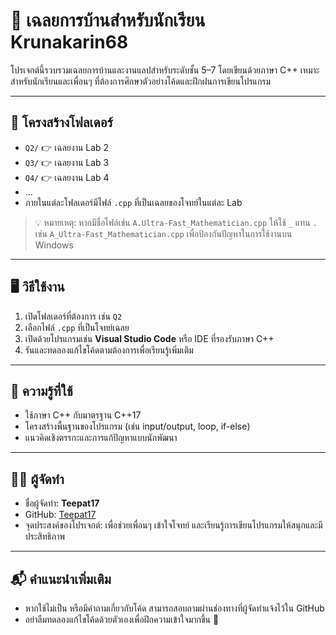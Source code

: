 # 💼 เฉลยการบ้านสำหรับนักเรียน Krunakarin68

โปรเจกต์นี้รวบรวมเฉลยการบ้านและงานแลปสำหรับระดับชั้น 5–7 โดยเขียนด้วยภาษา C++ เหมาะสำหรับนักเรียนและเพื่อนๆ ที่ต้องการศึกษาตัวอย่างโค้ดและฝึกฝนการเขียนโปรแกรม

---

## 📁 โครงสร้างโฟลเดอร์

- `Q2/` 👉 เฉลยงาน Lab 2
- `Q3/` 👉 เฉลยงาน Lab 3
- `Q4/` 👉 เฉลยงาน Lab 4
- ...
- ภายในแต่ละโฟลเดอร์มีไฟล์ `.cpp` ที่เป็นเฉลยของโจทย์ในแต่ละ Lab

> 💡 หมายเหตุ: หากมีชื่อไฟล์เช่น `A.Ultra-Fast_Mathematician.cpp` ให้ใช้ `_` แทน `.` เช่น `A_Ultra-Fast_Mathematician.cpp` เพื่อป้องกันปัญหาในการใช้งานบน Windows

---

## 🖥️ วิธีใช้งาน

1. เปิดโฟลเดอร์ที่ต้องการ เช่น `Q2`
2. เลือกไฟล์ `.cpp` ที่เป็นโจทย์เฉลย
3. เปิดด้วยโปรแกรมเช่น **Visual Studio Code** หรือ IDE ที่รองรับภาษา C++
4. รันและทดลองแก้ไขโค้ดตามต้องการเพื่อเรียนรู้เพิ่มเติม

---

## 🧠 ความรู้ที่ใช้

- ใช้ภาษา C++ กับมาตรฐาน C++17
- โครงสร้างพื้นฐานของโปรแกรม (เช่น input/output, loop, if-else)
- แนวคิดเชิงตรรกะและการแก้ปัญหาแบบนักพัฒนา

---

## 👨‍💻 ผู้จัดทำ

- ชื่อผู้จัดทำ: **Teepat17**
- GitHub: [Teepat17](https://github.com/Teepat17)
- จุดประสงค์ของโปรเจกต์: เพื่อช่วยเพื่อนๆ เข้าใจโจทย์ และเรียนรู้การเขียนโปรแกรมให้สนุกและมีประสิทธิภาพ

---

## 📬 คำแนะนำเพิ่มเติม

- หากใช้ไม่เป็น หรือมีคำถามเกี่ยวกับโค้ด สามารถสอบถามผ่านช่องทางที่ผู้จัดทำแจ้งไว้ใน GitHub
- อย่าลืมทดลองแก้ไขโค้ดด้วยตัวเองเพื่อฝึกความเข้าใจมากขึ้น 💪
